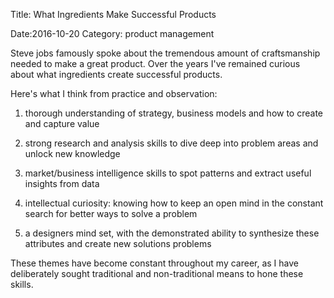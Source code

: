 Title: What Ingredients Make Successful Products

Date:2016-10-20
Category: product management

Steve jobs famously spoke about the tremendous amount of craftsmanship needed to make a great product. Over the years I've remained curious about what ingredients create successful products. 

Here's what I think from practice and observation:

1) thorough understanding of strategy, business models and how to create and capture value

2) strong research and analysis skills to dive deep into problem areas and unlock new knowledge

3) market/business intelligence skills to spot patterns and extract useful insights from data

4) intellectual curiosity: knowing how to keep an open mind in the constant search for better ways to solve a problem

5) a designers mind set, with the demonstrated ability to synthesize these attributes and create new solutions problems

These themes have become constant throughout my career, as I have deliberately sought traditional and non-traditional means to hone these skills. 
